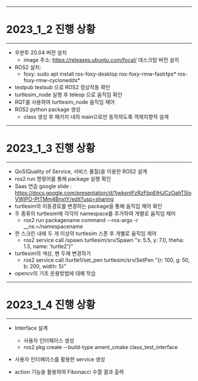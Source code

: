 - - -
# 2023_1_2 진행 상황
- - -
* 우분투 20.04 버전 설치
    * image 주소: https://releases.ubuntu.com/focal/ 데스크탑 버전 설치
* ROS2 설치:
    * foxy: sudo apt install ros-foxy-desktop ros-foxy-rmw-fastrtps* ros-foxy-rmw-cyclonedds*
* testpub testsub 으로 ROS2 정상작동 확인
* turtlesim_node 실행 후 teleop 으로 움직임 확인
* RQT를 사용하여 turtlesim_node 움직임 제어
* ROS2 python package 생성
    * class 생성 후 패키지 내의 main으로만 동작하도록 객체지향적 설계

- - -
# 2023_1_3 진행 상황
- - -
* QoS(Quality of Service, 서비스 품질)을 이용한 ROS2 설계
* ros2 run 명령어를 통해 package 실행 확인
* Saas 연습  google slide : https://docs.google.com/presentation/d/1jwksntFzRzFbpEtHJCzOahT5loVWIPO-PtTMm4BnxtY/edit?usp=sharing
* turtlesim의 이동경로를 변경하는 package을 통해 움직임 제어 확인
* 두 종류의 turtlesim에 각각의 namespace를 추가하여 개별로 움직임 제어
    * ros2 run packagename command --ros-args -r __ns:=/namespacename
* 한 스크린 내에 두 개 이상의 turtlesim 스폰 후 개별로 움직임 제어
    * ros2 service call /spawn turtlesim/srv/Spawn "x: 5.5, y: 7.0, theha: 1.5, name: 'turtle2'}"
* turtlesim의 색상, 펜 두께 변경하기
    * ros2 service call /turtle1/set_pen turtlesim/srv/SetPen "{r: 100, g: 50, b: 200, width: 5}"
* opencv의 기초 운용방법에 대해 학습

- - -
# 2023_1_4 진행 상황
- - -
* Interface 설계
    * 사용자 인터페이스 생성
    * ros2 pkg create --build-type ament_cmake class_test_interface

* 사용자 인터페이스를 활용한 service 생성
* action 기능을 활용하여 Fibonacci 수열 결과 출력

